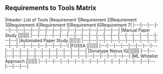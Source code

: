 ## Requirements to Tools Matrix

|Header: List of Tools |Requirement 1|Requirement 2|Requirement 3|Requirement 4|Requirement 5|Requirement 6|Requirement 7|
|---|---|---|---|---|---|---|---|---|---|---|---|---|---|---|---|---|---|---|
|Manual Paper Study ||||||||
|---|---|---|---|---|---|---|---|---|---|---|---|---|---|---|---|---|---|---|
|Automated Paper Study ||||||||
|---|---|---|---|---|---|---|---|---|---|---|---|---|---|---|---|---|---|---|
|FOSSA ||||||||
|---|---|---|---|---|---|---|---|---|---|---|---|---|---|---|---|---|---|---|
|Sonatype Nexus IQ||||||||
|---|---|---|---|---|---|---|---|---|---|---|---|---|---|---|---|---|---|---|
|ML Whitelist Approach ||||||||
|---|---|---|---|---|---|---|---|---|---|---|---|---|---|---|---|---|---|---|
